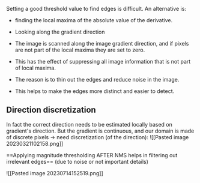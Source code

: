 Setting a good threshold value to find edges is difficult. An alternative is: 
- finding the local maxima of the absolute value of the derivative.
- Looking along the gradient direction

-   The image is scanned along the image gradient direction, and if pixels are not part of the local maxima they are set to zero.
-   This has the effect of suppressing all image information that is not part of local maxima.
-   The reason is to thin out the edges and reduce noise in the image.
-   This helps to make the edges more distinct and easier to detect.

## Direction discretization
In fact the correct direction needs to be estimated locally based on gradient's direction.
But the gradient is continuous, and our domain is made of discrete pixels -> need discretization (of the direction):
![[Pasted image 20230321102158.png]]

==Applying magnitude thresholding AFTER NMS helps in filtering out irrelevant edges== (due to noise or not important details)


![[Pasted image 20230714152519.png]]